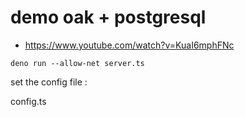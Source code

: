 # demo oak + postgresql
* https://www.youtube.com/watch?v=KuaI6mphFNc

```
deno run --allow-net server.ts
```

set the config file :

config.ts


